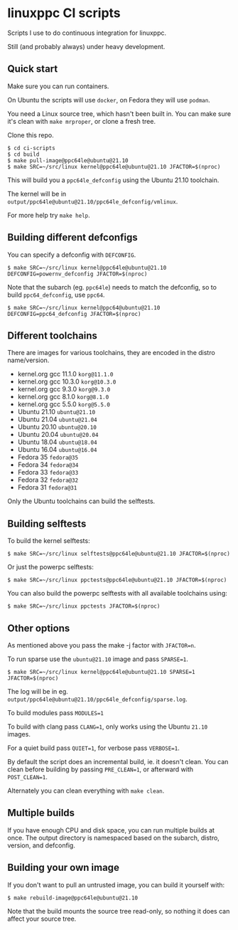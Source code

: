 linuxppc CI scripts
===================

Scripts I use to do continuous integration for linuxppc.

Still (and probably always) under heavy development.

Quick start
-----------

Make sure you can run containers.

On Ubuntu the scripts will use `docker`, on Fedora they will use `podman`.

You need a Linux source tree, which hasn't been built in. You can make sure it's
clean with `make mrproper`, or clone a fresh tree.

Clone this repo.

```
$ cd ci-scripts
$ cd build
$ make pull-image@ppc64le@ubuntu@21.10
$ make SRC=~/src/linux kernel@ppc64le@ubuntu@21.10 JFACTOR=$(nproc)
```

This will build you a `ppc64le_defconfig` using the Ubuntu 21.10 toolchain.

The kernel will be in `output/ppc64le@ubuntu@21.10/ppc64le_defconfig/vmlinux`.

For more help try `make help`.

Building different defconfigs
-----------------------------

You can specify a defconfig with `DEFCONFIG`.

```
$ make SRC=~/src/linux kernel@ppc64le@ubuntu@21.10 DEFCONFIG=powernv_defconfig JFACTOR=$(nproc)
```

Note that the subarch (eg. `ppc64le`) needs to match the defconfig, so to build
`ppc64_defconfig`, use `ppc64`.

```
$ make SRC=~/src/linux kernel@ppc64@ubuntu@21.10 DEFCONFIG=ppc64_defconfig JFACTOR=$(nproc)
```

Different toolchains
--------------------

There are images for various toolchains, they are encoded in the distro name/version.

 - kernel.org gcc 11.1.0 `korg@11.1.0`
 - kernel.org gcc 10.3.0 `korg@10.3.0`
 - kernel.org gcc 9.3.0 `korg@9.3.0`
 - kernel.org gcc 8.1.0 `korg@8.1.0`
 - kernel.org gcc 5.5.0 `korg@5.5.0`
 - Ubuntu 21.10 `ubuntu@21.10`
 - Ubuntu 21.04 `ubuntu@21.04`
 - Ubuntu 20.10 `ubuntu@20.10`
 - Ubuntu 20.04 `ubuntu@20.04`
 - Ubuntu 18.04 `ubuntu@18.04`
 - Ubuntu 16.04 `ubuntu@16.04`
 - Fedora 35 `fedora@35`
 - Fedora 34 `fedora@34`
 - Fedora 33 `fedora@33`
 - Fedora 32 `fedora@32`
 - Fedora 31 `fedora@31`
 
Only the Ubuntu toolchains can build the selftests.

Building selftests
------------------

To build the kernel selftests:

```
$ make SRC=~/src/linux selftests@ppc64le@ubuntu@21.10 JFACTOR=$(nproc)
```

Or just the powerpc selftests:

```
$ make SRC=~/src/linux ppctests@ppc64le@ubuntu@21.10 JFACTOR=$(nproc)
```

You can also build the powerpc selftests with all available toolchains using:

```
$ make SRC=~/src/linux ppctests JFACTOR=$(nproc)
```

Other options
-------------

As mentioned above you pass the make -j factor with `JFACTOR=n`.

To run sparse use the `ubuntu@21.10` image and pass `SPARSE=1`.

```
$ make SRC=~/src/linux kernel@ppc64le@ubuntu@21.10 SPARSE=1 JFACTOR=$(nproc)
```

The log will be in eg. `output/ppc64le@ubuntu@21.10/ppc64le_defconfig/sparse.log`.

To build modules pass `MODULES=1`

To build with clang pass `CLANG=1`, only works using the Ubuntu `21.10` images.

For a quiet build pass `QUIET=1`, for verbose pass `VERBOSE=1`.

By default the script does an incremental build, ie. it doesn't clean. You can
clean before building by passing `PRE_CLEAN=1`, or afterward with `POST_CLEAN=1`.

Alternately you can clean everything with `make clean`.

Multiple builds
---------------

If you have enough CPU and disk space, you can run multiple builds at once. The
output directory is namespaced based on the subarch, distro, version, and
defconfig.

Building your own image
-----------------------

If you don't want to pull an untrusted image, you can build it yourself with:

```
$ make rebuild-image@ppc64le@ubuntu@21.10
```

Note that the build mounts the source tree read-only, so nothing it does can
affect your source tree.
